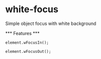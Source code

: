 # white-focus
Simple object focus with white background

*** Features ***

    element.wFocusIn();
    
    element.wFocusOut();
    
    
